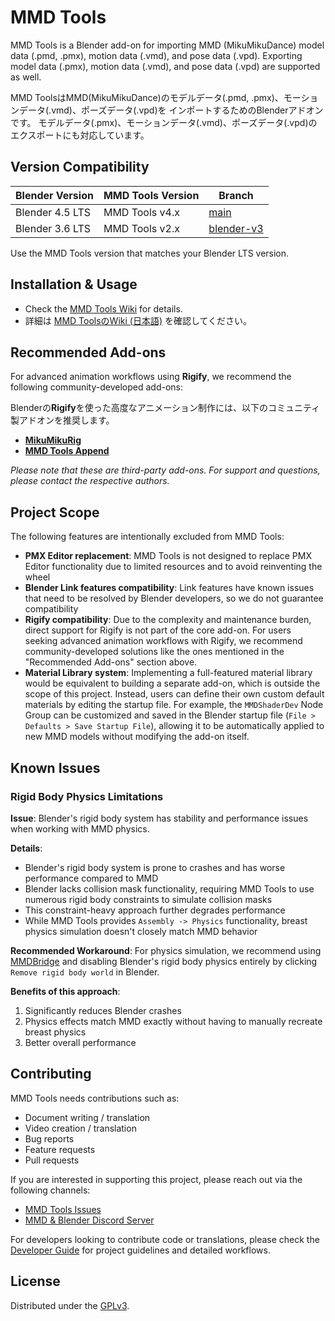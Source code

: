 # MMD Tools

MMD Tools is a Blender add-on for importing MMD (MikuMikuDance) model data (.pmd, .pmx), motion data (.vmd), and pose data (.vpd).
Exporting model data (.pmx), motion data (.vmd), and pose data (.vpd) are supported as well.

MMD ToolsはMMD(MikuMikuDance)のモデルデータ(.pmd, .pmx)、モーションデータ(.vmd)、ポーズデータ(.vpd)を
インポートするためのBlenderアドオンです。
モデルデータ(.pmx)、モーションデータ(.vmd)、ポーズデータ(.vpd)のエクスポートにも対応しています。

## Version Compatibility

| Blender Version | MMD Tools Version | Branch      |
|-----------------|-------------------|-------------|
| Blender 4.5 LTS | MMD Tools v4.x    | [main](https://github.com/MMD-Blender/blender_mmd_tools) |
| Blender 3.6 LTS | MMD Tools v2.x    | [blender-v3](https://github.com/MMD-Blender/blender_mmd_tools/tree/blender-v3) |

Use the MMD Tools version that matches your Blender LTS version.

## Installation & Usage

- Check the [MMD Tools Wiki](https://mmd-blender.fandom.com/wiki/MMD_Tools) for details.
- 詳細は [MMD ToolsのWiki (日本語)](https://mmd-blender.fandom.com/ja/wiki/MMD_Tools) を確認してください。

## Recommended Add-ons

For advanced animation workflows using **Rigify**, we recommend the following community-developed add-ons:

Blenderの**Rigify**を使った高度なアニメーション制作には、以下のコミュニティ製アドオンを推奨します。

- **[MikuMikuRig](https://github.com/XiaoFFGe/MikuMikuRig)**
- **[MMD Tools Append](https://github.com/MMD-Blender/blender_mmd_tools_append)**

*Please note that these are third-party add-ons. For support and questions, please contact the respective authors.*

## Project Scope

The following features are intentionally excluded from MMD Tools:

- **PMX Editor replacement**: MMD Tools is not designed to replace PMX Editor functionality due to limited resources and to avoid reinventing the wheel
- **Blender Link features compatibility**: Link features have known issues that need to be resolved by Blender developers, so we do not guarantee compatibility
- **Rigify compatibility**: Due to the complexity and maintenance burden, direct support for Rigify is not part of the core add-on. For users seeking advanced animation workflows with Rigify, we recommend community-developed solutions like the ones mentioned in the "Recommended Add-ons" section above.
- **Material Library system**: Implementing a full-featured material library would be equivalent to building a separate add-on, which is outside the scope of this project. Instead, users can define their own custom default materials by editing the startup file. For example, the `MMDShaderDev` Node Group can be customized and saved in the Blender startup file (`File > Defaults > Save Startup File`), allowing it to be automatically applied to new MMD models without modifying the add-on itself.

## Known Issues

### Rigid Body Physics Limitations

**Issue**: Blender's rigid body system has stability and performance issues when working with MMD physics.

**Details**:

- Blender's rigid body system is prone to crashes and has worse performance compared to MMD
- Blender lacks collision mask functionality, requiring MMD Tools to use numerous rigid body constraints to simulate collision masks
- This constraint-heavy approach further degrades performance
- While MMD Tools provides `Assembly -> Physics` functionality, breast physics simulation doesn't closely match MMD behavior

**Recommended Workaround**:
For physics simulation, we recommend using [MMDBridge](https://github.com/rintrint/mmdbridge) and disabling Blender's rigid body physics entirely by clicking `Remove rigid body world` in Blender.

**Benefits of this approach**:

1. Significantly reduces Blender crashes
2. Physics effects match MMD exactly without having to manually recreate breast physics
3. Better overall performance

## Contributing

MMD Tools needs contributions such as:

- Document writing / translation
- Video creation / translation
- Bug reports
- Feature requests
- Pull requests

If you are interested in supporting this project, please reach out via the following channels:

- [MMD Tools Issues](https://github.com/MMD-Blender/blender_mmd_tools/issues)
- [MMD & Blender Discord Server](https://discord.gg/zRgUkuaPWw)

For developers looking to contribute code or translations, please check the [Developer Guide](DEVELOPER_GUIDE.md) for project guidelines and detailed workflows.

## License

Distributed under the [GPLv3](LICENSE).
